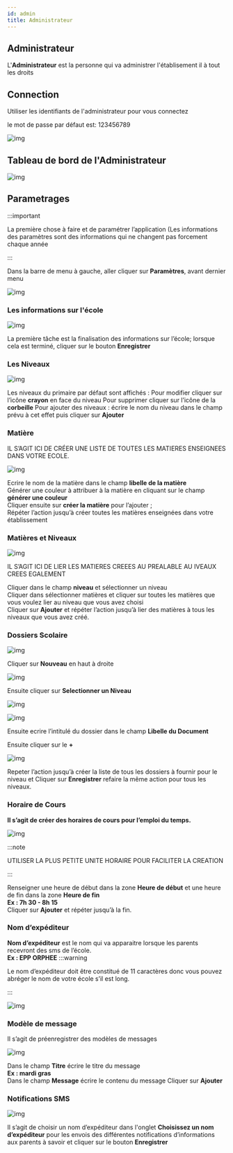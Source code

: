 ```yaml
---
id: admin
title: Administrateur
---
```


## Administrateur

L'**Administrateur** est la personne qui va administrer l'établisement il à tout les droits

## Connection 

Utiliser les identifiants de l'administrateur pour vous connectez 

le mot de passe par défaut est: 123456789

![img](../static/img/Connexion.png)

## Tableau de bord de l'Administrateur

![img](../static/img/Administrateur/tableauBordAdmin.png)


## Parametrages

:::important

La première chose à faire et de paramétrer l’application (Les informations des paramètres sont des informations qui ne changent pas forcement chaque année

:::

Dans la barre de menu à gauche, aller cliquer sur **Paramètres**, avant dernier menu

![img](../static/img/Param1.PNG)

### Les informations sur l'école

![img](../static/img/Administrateur/Ecole.png)

La première tâche est la finalisation des informations sur l’école; lorsque cela est terminé, cliquer sur le bouton **Enregistrer**

### Les Niveaux

![img](../static/img/Administrateur/Niveau.png)

Les niveaux du primaire par défaut sont affichés :
Pour modifier cliquer sur l’icône **crayon** en face du niveau
Pour supprimer cliquer sur l’icône de la **corbeille**
Pour ajouter des niveaux : écrire le nom du niveau dans le champ prévu à cet effet puis cliquer sur **Ajouter**

### Matière

IL S’AGIT ICI DE CRÉER UNE LISTE DE TOUTES LES MATIERES ENSEIGNEES DANS VOTRE ECOLE.

![img](../static/img/Matière.PNG)

Ecrire le nom de la matière dans le champ **libelle de la matière**<br/>
Générer une couleur à attribuer à la matière en cliquant sur le champ **générer une couleur**<br />
Cliquer ensuite sur **créer la matière** pour l’ajouter ; <br />Répéter l’action jusqu’à créer toutes les matières enseignées dans votre établissement

### Matières et Niveaux

![img](../static/img/Administrateur/MatiereNiveau.png)

<!-- ![img](../static/img/Administrateur/Niveau.png)

![img](../static/img/Administrateur/MatiereNiveau.png) -->
IL S’AGIT ICI DE LIER LES MATIERES CREEES AU PREALABLE AU IVEAUX CREES EGALEMENT

Cliquer dans le champ **niveau** et sélectionner un niveau<br/>
Cliquer dans sélectionner matières et cliquer sur toutes les matières que vous voulez lier au niveau que vous avez choisi<br/>
Cliquer sur **Ajouter** et répéter l’action jusqu’à lier des matières à tous les niveaux que vous avez créé.

### Dossiers Scolaire

![img](../static/img/Administrateur/DossierScolaire.png)


Cliquer sur **Nouveau** en haut à droite

![img](../static/img/Administrateur/Doss1.PNG)

Ensuite cliquer sur **Selectionner un Niveau**

![img](../static/img/Administrateur/Doss2.PNG)

![img](../static/img/Administrateur/Doss21.PNG)

Ensuite ecrire l’intitulé du dossier dans le champ **Libelle du Document**

Ensuite cliquer sur le **+**

![img](../static/img/Administrateur/Doss3.PNG)

Repeter l’action jusqu’à créer la liste de tous les dossiers à fournir pour le niveau et
Cliquer sur **Enregistrer** refaire la même action pour tous les niveaux.

### Horaire de Cours

**Il s’agit de créer des horaires de cours pour l’emploi du temps.**

![img](../static/img/Administrateur/Horaire.png)

:::note

UTILISER LA PLUS PETITE UNITE HORAIRE POUR FACILITER LA CREATION

:::

Renseigner une heure de début dans la zone **Heure de début** et une heure de fin dans la zone **Heure de fin**<br/>
**Ex : 7h 30 - 8h 15**<br/>
Cliquer sur **Ajouter** et répéter jusqu’à la fin.

### Nom d’expéditeur

**Nom d’expéditeur** est le nom qui va apparaitre lorsque les parents recevront des sms de l’école.<br />
**Ex : EPP ORPHEE**
:::warning

Le nom d’expéditeur doit être constitué de 11 caractères donc vous pouvez abréger le nom de votre école s’il est long.

:::

![img](../static/img/Administrateur/NomExpediteur.png)

### Modèle de message

Il s’agit de préenregistrer des modèles de messages<br/>

![img](../static/img/Administrateur/ModeleMessage.png)

<!-- ![img](../static/img/ModeleMeassage.PNG) -->

Dans le champ **Titre** écrire le titre du message<br/> 
**Ex : mardi gras**<br/>
Dans le champ **Message** écrire le contenu du message 
Cliquer sur **Ajouter**

### Notifications SMS

![img](../static/img/Administrateur/NotifSMS.png)

Il s’agit de choisir un nom d’expéditeur dans l'onglet **Choisissez un nom d’expéditeur** pour les envois des différentes notifications d’informations aux parents à savoir et cliquer sur le bouton **Enregistrer**







